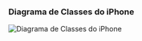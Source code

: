 ### Diagrama de Classes do iPhone

![Diagrama de Classes do iPhone](http://www.plantuml.com/plantuml/svg/https://raw.githubusercontent.com/SEU-USUARIO/SEU-REPOSITORIO/main/diagramas/iphone-class-diagram.puml)